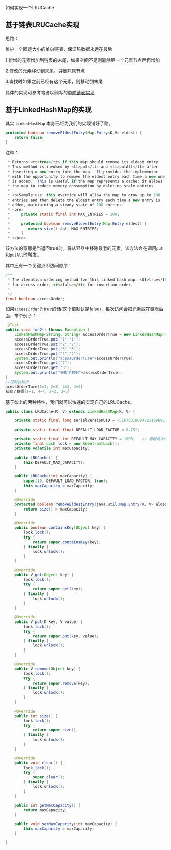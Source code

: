 

如何实现一个LRUCache

## 基于链表LRUCache实现

思路：

维护一个固定大小的单向链表，保证热数据永远在最后
 
1.新增的元素增加到链表的末尾，如果空间不足则删除第一个元素节点后再增加

2.修改的元素移动到末尾，并删除原节点
 
3.查找时如果之前已经有这个元素，则移动到末尾

具体的实现可参考笔者以前写的[单向链表实现](https://github.com/pleuvoir/Data-Structure-and-Algorithms/blob/master/source/data-structure-and-algorithms/src/main/java/io/github/pleuvoir/datasructure/linkedlist/Lru.java)

## 基于LinkedHashMap的实现

其实 `LinkedHashMap` 本身已经为我们的实现铺好了路。


```java
protected boolean removeEldestEntry(Map.Entry<K,V> eldest) {
    return false;
}
```

注释：

```java
 * Returns <tt>true</tt> if this map should remove its eldest entry.
 * This method is invoked by <tt>put</tt> and <tt>putAll</tt> after
 * inserting a new entry into the map.  It provides the implementor
 * with the opportunity to remove the eldest entry each time a new one
 * is added.  This is useful if the map represents a cache: it allows
 * the map to reduce memory consumption by deleting stale entries.
 *
 * <p>Sample use: this override will allow the map to grow up to 100
 * entries and then delete the eldest entry each time a new entry is
 * added, maintaining a steady state of 100 entries.
 * <pre>
 *     private static final int MAX_ENTRIES = 100;
 *
 *     protected boolean removeEldestEntry(Map.Entry eldest) {
 *        return size() &gt; MAX_ENTRIES;
 *     }
 * </pre>
 ``` 

该方法的意思是当返回true时，将从容器中移除最老的元素。该方法会在调用`put`和`putAll`时触发。

其中还有一个关键点即访问顺序：

```java
/**
 * The iteration ordering method for this linked hash map: <tt>true</tt>
 * for access-order, <tt>false</tt> for insertion-order.
 *
 */
final boolean accessOrder;
```

如果`accessOrder`为true的话(这个值默认是false)，每次访问会把元素放在链表后面，举个例子：

```java
 @Test 
public void fun2() throws Exception { 
	LinkedHashMap<String, String> accessOrderTrue = new LinkedHashMap<>(16, 0.75f, true); 
	accessOrderTrue.put("1","1"); 
	accessOrderTrue.put("2","2");
	accessOrderTrue.put("3","3"); 
	accessOrderTrue.put("4","4"); 
	System.out.println("acessOrderTure"+accessOrderTrue); 
	accessOrderTrue.get("2"); 
	accessOrderTrue.get("3"); 
	System.out.println("获取了数据"+accessOrderTrue); 
} 
//控制台输出 
acessOrderTure{1=1, 2=2, 3=3, 4=4} 
获取了数据{1=1, 4=4, 2=2, 3=3}
```

基于如上的两种特性，我们就可以快速的实现自己的LRUCache。

```java
public class LRUCache<K, V> extends LinkedHashMap<K, V> {

    private static final long serialVersionUID = -5167631809472116969L;

    private static final float DEFAULT_LOAD_FACTOR = 0.75f;

    private static final int DEFAULT_MAX_CAPACITY = 1000;	// 容器最大缓存量
    private final Lock lock = new ReentrantLock();
    private volatile int maxCapacity;

    public LRUCache() {
        this(DEFAULT_MAX_CAPACITY);
    }

    public LRUCache(int maxCapacity) {
        super(16, DEFAULT_LOAD_FACTOR, true);
        this.maxCapacity = maxCapacity;
    }

    @Override
    protected boolean removeEldestEntry(java.util.Map.Entry<K, V> eldest) {
        return size() > maxCapacity;
    }

    @Override
    public boolean containsKey(Object key) {
        lock.lock();
        try {
            return super.containsKey(key);
        } finally {
            lock.unlock();
        }
    }

    @Override
    public V get(Object key) {
        lock.lock();
        try {
            return super.get(key);
        } finally {
            lock.unlock();
        }
    }

    @Override
    public V put(K key, V value) {
        lock.lock();
        try {
            return super.put(key, value);
        } finally {
            lock.unlock();
        }
    }

    @Override
    public V remove(Object key) {
        lock.lock();
        try {
            return super.remove(key);
        } finally {
            lock.unlock();
        }
    }

    @Override
    public int size() {
        lock.lock();
        try {
            return super.size();
        } finally {
            lock.unlock();
        }
    }

    @Override
    public void clear() {
        lock.lock();
        try {
            super.clear();
        } finally {
            lock.unlock();
        }
    }

    public int getMaxCapacity() {
        return maxCapacity;
    }

    public void setMaxCapacity(int maxCapacity) {
        this.maxCapacity = maxCapacity;
    }

}

```

